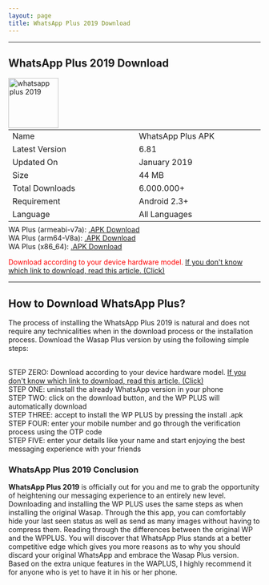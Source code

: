 ```yaml
---
layout: page
title: WhatsApp Plus 2019 Download
---
```


<div id="home"><hr>
<h2>WhatsApp Plus 2019 Download</h2>
<img src="https://wpplus2019.xyz/whatsapp-plus-2019.png" width="100" height="100" alt="whatsapp plus 2019" title="whatsapp plus 2019" /><br />
<table class="width=%100;" style="margin-top: 3px; margin-bottom: 7px;">
<tbody>
<tr>
<td width="308">Name</td>
<td width="308">WhatsApp Plus APK</td>
</tr>
<tr>
<td width="308">Latest Version</td>
<td width="308">6.81</td>
</tr>
<tr>
<td width="308">Updated On</td>
<td width="308">January 2019</td>
</tr>
<tr>
<td width="308">Size</td>
<td width="308">44 MB</td>
</tr>
<tr>
<td width="308">Total Downloads</td>
<td width="308">6.000.000+</td>
</tr>
<tr>
<td width="308">Requirement</td>
<td width="308">Android 2.3+</td>
</tr>
<tr>
<td width="308">Language</td>
<td width="308">All Languages</td>
</tr>
</tbody>
</table>
WA Plus (armeabi-v7a): <a href="https://abo2sadam.net/UP/v6.65/WA-v6.65_armeabi-v7a@Abo2Sadam.apk" target="_blank" rel="nofollow">.APK Download</a><br />
WA Plus (arm64-V8a): <a href="https://abo2sadam.net/UP/v6.65/WA-v6.65_arm64-v8a@Abo2Sadam.apk" target="_blank" rel="nofollow">.APK Download</a><br />
WA Plus (x86_64): <a href="https://abo2sadam.net/UP/v6.65/WA-v6.65_x86_64@Abo2Sadam.apk" target="_blank" rel="nofollow">.APK Download</a><br>
 
<span style="color:red">Download according to your device hardware model. <a href="https://wpplus2019.xyz/gb-whatsapp-plus-hardware-info">If you don't know which link to download, read this article. (Click)</a></span>
<hr>
  
<h2>How to Download WhatsApp Plus?</h2>
The process of installing the WhatsApp Plus 2019 is natural and does not require any technicalities when in the download process or the installation process. Download the Wasap Plus version by using the following simple steps:<br><br>

STEP ZERO: Download according to your device hardware model. <a href="https://wpplus2019.xyz/gb-whatsapp-plus-hardware-info">If you don't know which link to download, read this article. (Click)</a><br>
STEP ONE: uninstall the already WhatsApp version in your phone<br>
STEP TWO: click on the download button, and the WP PLUS will automatically download <br>
STEP THREE: accept to install the WP PLUS by pressing the install .apk <br>
STEP FOUR: enter your mobile number and go through the verification process using the OTP code<br>
STEP FIVE: enter your details like your name and start enjoying the best messaging experience with your friends<br>

<h3>WhatsApp Plus 2019 Conclusion</h3>
<strong>WhatsApp Plus 2019</strong> is officially out for you and me to grab the opportunity of heightening our messaging experience to an entirely new level. Downloading and installing the WP PLUS uses the same steps as when installing the original Wasap. Through the this app, you can comfortably hide your last seen status as well as send as many images without having to compress them. Reading through the differences between the original WP and the WPPLUS. You will discover that WhatsApp Plus stands at a better competitive edge which gives you more reasons as to why you should discard your original WhatsApp and embrace the Wasap Plus version. Based on the extra unique features in the WAPLUS, I highly recommend it for anyone who is yet to have it in his or her phone.
</div>
